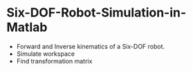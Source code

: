 # Six-DOF-Robot-Simulation-in-Matlab

* Forward and Inverse kinematics of a Six-DOF robot.
* Simulate workspace
* Find transformation matrix
